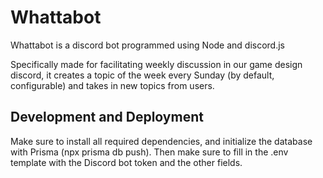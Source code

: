 # Whattabot

Whattabot is a discord bot programmed using Node and discord.js

Specifically made for facilitating weekly discussion in our game design discord, it creates a topic of the week every Sunday (by default, configurable) and takes in new topics from users.

## Development and Deployment

Make sure to install all required dependencies, and initialize the database with Prisma (npx prisma db push). Then make sure to fill in the .env template with the Discord bot token and the other fields.
